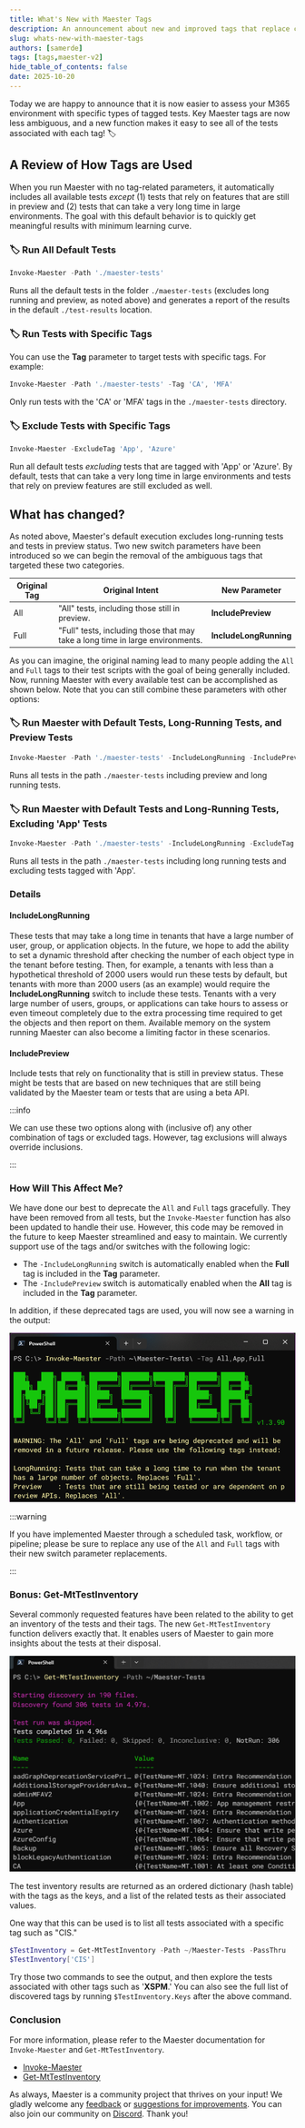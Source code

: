 ```yaml
---
title: What's New with Maester Tags
description: An announcement about new and improved tags that replace current ones, and a new function to get an inventory of tests per tag.
slug: whats-new-with-maester-tags
authors: [samerde]
tags: [tags,maester-v2]
hide_table_of_contents: false
date: 2025-10-20
---
```


Today we are happy to announce that it is now easier to assess your M365 environment with specific types of tagged tests. Key Maester tags are now less ambiguous, and a new function makes it easy to see all of the tests associated with each tag! 🏷️

<!-- truncate -->

## A Review of How Tags are Used

When you run Maester with no tag-related parameters, it automatically includes all available tests *except* (1) tests that rely on features that are still in preview and (2) tests that can take a very long time in large environments. The goal with this default behavior is to quickly get meaningful results with minimum learning curve.

### 🏷️ Run All Default Tests

```powershell
Invoke-Maester -Path './maester-tests'
```

Runs all the default tests in the folder `./maester-tests` (excludes long running and preview, as noted above) and generates a report of the results in the default `./test-results` location.

### 🏷️ Run Tests with Specific Tags

You can use the **Tag** parameter to target tests with specific tags. For example:

```powershell
Invoke-Maester -Path './maester-tests' -Tag 'CA', 'MFA'
```

Only run tests with the 'CA' or 'MFA' tags in the `./maester-tests` directory.

### 🏷️ Exclude Tests with Specific Tags

```powershell
Invoke-Maester -ExcludeTag 'App', 'Azure'
```

Run all default tests *excluding* tests that are tagged with 'App' or 'Azure'. By default, tests that can take a very long time in large environments and tests that rely on preview features are still excluded as well.

## What has changed?

As noted above, Maester's default execution excludes long-running tests and tests in preview status. Two new switch parameters have been introduced so we can begin the removal of the ambiguous tags that targeted these two categories.

| Original Tag | Original Intent | New Parameter |
| --- | --- | --- |
| All | "All" tests, including those still in preview. | **IncludePreview** |
| Full | "Full" tests, including those that may take a long time in large environments. | **IncludeLongRunning** |

As you can imagine, the original naming lead to many people adding the `All` and `Full` tags to their test scripts with the goal of being generally included. Now, running Maester with every available test can be accomplished as shown below. Note that you can still combine these parameters with other options:

### 🏷️ Run Maester with Default Tests, Long-Running Tests, and Preview Tests

```powershell
Invoke-Maester -Path './maester-tests' -IncludeLongRunning -IncludePreview
```

Runs all tests in the path `./maester-tests` including preview and long running tests.

### 🏷️ Run Maester with Default Tests and Long-Running Tests, Excluding 'App' Tests

```powershell
Invoke-Maester -Path './maester-tests' -IncludeLongRunning -ExcludeTag 'App'
```

Runs all tests in the path `./maester-tests` including long running tests and excluding tests tagged with 'App'.

### Details

#### IncludeLongRunning

These tests that may take a long time in tenants that have a large number of user, group, or application objects. In the future, we hope to add the ability to set a dynamic threshold after checking the number of each object type in the tenant before testing. Then, for example, a tenants with less than a hypothetical threshold of 2000 users would run these tests by default, but tenants with more than 2000 users (as an example) would require the **IncludeLongRunning** switch to include these tests. Tenants with a very large number of users, groups, or applications can take hours to assess or even timeout completely due to the extra processing time required to get the objects and then report on them. Available memory on the system running Maester can also become a limiting factor in these scenarios.

#### IncludePreview

Include tests that rely on functionality that is still in preview status. These might be tests that are based on new techniques that are still being validated by the Maester team or tests that are using a beta API.

:::info

We can use these two options along with (inclusive of) any other combination of tags or excluded tags. However, tag exclusions will always override inclusions.

:::

### How Will This Affect Me?

We have done our best to deprecate the `All` and `Full` tags gracefully. They have been removed from all tests, but the `Invoke-Maester` function has also been updated to handle their use. However, this code may be removed in the future to keep Maester streamlined and easy to maintain. We currently support use of the tags and/or switches with the following logic:

- The `-IncludeLongRunning` switch is automatically enabled when the **Full** tag is included in the **Tag** parameter.
- The `-IncludePreview` switch is automatically enabled when the **All** tag is included in the **Tag** parameter.

In addition, if these deprecated tags are used, you will now see a warning in the output:

![WARNING: The 'All' and 'Full' tags are being deprecated and will be removed in a future release. Please use the following tags instead...](img/Invoke_Maester_deprecated_tag_warning.png)

:::warning

If you have implemented Maester through a scheduled task, workflow, or pipeline; please be sure to replace any use of the `All` and `Full` tags with their new switch parameter replacements.

:::

### Bonus: Get-MtTestInventory

Several commonly requested features have been related to the ability to get an inventory of the tests and their tags. The new `Get-MtTestInventory` function delivers exactly that. It enables users of Maester to gain more insights about the tests at their disposal.

![A screen shot of usage of the Get-MtTestInventory function.](img/Get-MtTestInventory_Example1.png)

The test inventory results are returned as an ordered dictionary (hash table) with the tags as the keys, and a list of the related tests as their associated values.

One way that this can be used is to list all tests associated with a specific tag such as "CIS."

```powershell
$TestInventory = Get-MtTestInventory -Path ~/Maester-Tests -PassThru
$TestInventory['CIS']
```

Try those two commands to see the output, and then explore the tests associated with other tags such as '**XSPM**.' You can also see the full list of discovered tags by running `$TestInventory.Keys` after the above command.

### Conclusion

For more information, please refer to the Maester documentation for `Invoke-Maester` and `Get-MtTestInventory`.

- [Invoke-Maester](https://maester.dev/docs/commands/Invoke-Maester)
- [Get-MtTestInventory](https://maester.dev/docs/commands/Get-MtTestInventory)

As always, Maester is a community project that thrives on your input! We gladly welcome any [feedback](https://github.com/maester365/maester/discussions) or [suggestions for improvements](https://github.com/maester365/maester/issues). You can also join our community on [Discord](https://discord.gg/CQs76Wa9). Thank you!
